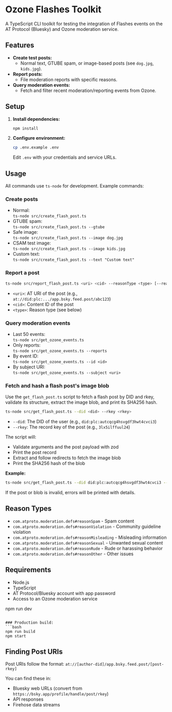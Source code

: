 
# Ozone Flashes Toolkit

A TypeScript CLI toolkit for testing the integration of Flashes events on the AT Protocol (Bluesky) and Ozone moderation service.

## Features

- **Create test posts:**  
  - Normal text, GTUBE spam, or image-based posts (see `dog.jpg`, `kids.jpg`).
- **Report posts:**  
  - File moderation reports with specific reasons.
- **Query moderation events:**  
  - Fetch and filter recent moderation/reporting events from Ozone.

## Setup

1. **Install dependencies:**

    ```bash
    npm install
    ```

2. **Configure environment:**

    ```bash
    cp .env.example .env
    ```

    Edit `.env` with your credentials and service URLs.


## Usage

All commands use `ts-node` for development. Example commands:

### Create posts

- Normal:  
    `ts-node src/create_flash_post.ts`
- GTUBE spam:  
    `ts-node src/create_flash_post.ts --gtube`
- Safe image:  
    `ts-node src/create_flash_post.ts --image dog.jpg`
- CSAM test image:  
    `ts-node src/create_flash_post.ts --image kids.jpg`
- Custom text:  
    `ts-node src/create_flash_post.ts --text "Custom text"`

### Report a post

```bash
ts-node src/report_flash_post.ts <uri> <cid> --reasonType <type> [--reason "description"]
```

- `<uri>`: AT URI of the post (e.g., `at://did:plc:.../app.bsky.feed.post/abc123`)
- `<cid>`: Content ID of the post
- `<type>`: Reason type (see below)

### Query moderation events

- Last 50 events:  
    `ts-node src/get_ozone_events.ts`
- Only reports:  
    `ts-node src/get_ozone_events.ts --reports`
- By event ID:  
    `ts-node src/get_ozone_events.ts --id <id>`
- By subject URI:  
    `ts-node src/get_ozone_events.ts --subject <uri>`

### Fetch and hash a flash post's image blob

Use the `get_flash_post.ts` script to fetch a flash post by DID and rkey, validate its structure, extract the image blob, and print its SHA256 hash.

```bash
ts-node src/get_flash_post.ts --did <did> --rkey <rkey>
```

- `--did`: The DID of the user (e.g., `did:plc:autcqcg4hsvgdf3hwt4cvci3`)
- `--rkey`: The record key of the post (e.g., `3lx5ilffuul24`)

The script will:
- Validate arguments and the post payload with zod
- Print the post record
- Extract and follow redirects to fetch the image blob
- Print the SHA256 hash of the blob

**Example:**

```bash
ts-node src/get_flash_post.ts --did did:plc:autcqcg4hsvgdf3hwt4cvci3 --rkey 3lx5ilffuul24
```

If the post or blob is invalid, errors will be printed with details.

## Reason Types

- `com.atproto.moderation.defs#reasonSpam` - Spam content
- `com.atproto.moderation.defs#reasonViolation` - Community guideline violation
- `com.atproto.moderation.defs#reasonMisleading` - Misleading information
- `com.atproto.moderation.defs#reasonSexual` - Unwanted sexual content
- `com.atproto.moderation.defs#reasonRude` - Rude or harassing behavior
- `com.atproto.moderation.defs#reasonOther` - Other issues

## Requirements

- Node.js
- TypeScript
- AT Protocol/Bluesky account with app password
- Access to an Ozone moderation service

npm run dev

```

### Production build:
```bash
npm run build
npm start
```

## Finding Post URIs

Post URIs follow the format: `at://[author-did]/app.bsky.feed.post/[post-rkey]`

You can find these in:

- Bluesky web URLs (convert from `https://bsky.app/profile/handle/post/rkey`)
- API responses
- Firehose data streams
